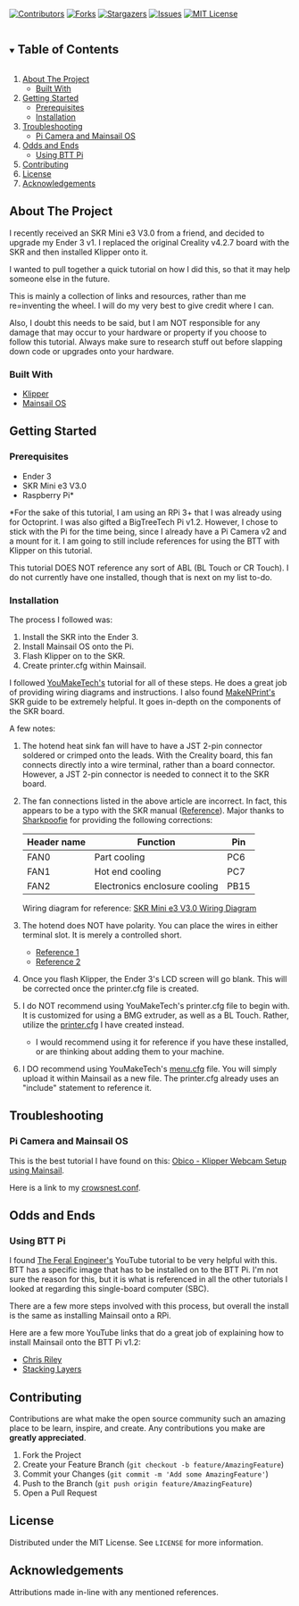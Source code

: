 <!--
*** Thanks for checking out the Best-README-Template. If you have a suggestion
*** that would make this better, please fork the repo and create a pull request
*** or simply open an issue with the tag "enhancement".
*** Thanks again! Now go create something AMAZING! :D
***
***
***
*** To avoid retyping too much info. Do a search and replace for the following:
*** github_username, repo_name, twitter_handle, email, project_title, project_description
-->



<!-- PROJECT SHIELDS -->
<!--
*** I'm using markdown "reference style" links for readability.
*** Reference links are enclosed in brackets [ ] instead of parentheses ( ).
*** See the bottom of this document for the declaration of the reference variables
*** for contributors-url, forks-url, etc. This is an optional, concise syntax you may use.
*** https://www.markdownguide.org/basic-syntax/#reference-style-links
-->
[![Contributors][contributors-shield]][contributors-url]
[![Forks][forks-shield]][forks-url]
[![Stargazers][stars-shield]][stars-url]
[![Issues][issues-shield]][issues-url]
[![MIT License][license-shield]][license-url]



<!-- TABLE OF CONTENTS -->
<details open="open">
  <summary><h2 style="display: inline-block">Table of Contents</h2></summary>
  <ol>
    <li>
      <a href="#about-the-project">About The Project</a>
      <ul>
        <li><a href="#built-with">Built With</a></li>
      </ul>
    </li>
    <li>
      <a href="#getting-started">Getting Started</a>
      <ul>
        <li><a href="#prerequisites">Prerequisites</a></li>
        <li><a href="#installation">Installation</a></li>
      </ul>
    </li>
    <li><a href="#troubleshooting">Troubleshooting</a>
      <ul>
        <li><a href="#pi-camera-and-mainsail-os">Pi Camera and Mainsail OS</a></li>
      </ul>
    </li>
    <li><a href="#odds-and-ends">Odds and Ends</a>
      <ul>
        <li><a href="#using-btt-pi">Using BTT Pi</a></li>
      </ul>
    </li>    
    <li><a href="#contributing">Contributing</a></li>
    <li><a href="#license">License</a></li>
    <li><a href="#acknowledgements">Acknowledgements</a></li>
  </ol>
</details>



<!-- ABOUT THE PROJECT -->
## About The Project

I recently received an SKR Mini e3 V3.0 from a friend, and decided to upgrade my Ender 3 v1. I replaced the original Creality v4.2.7 board with the SKR and then installed Klipper onto it.

I wanted to pull together a quick tutorial on how I did this, so that it may help someone else in the future.

This is mainly a collection of links and resources, rather than me re=inventing the wheel. I will do my very best to give credit where I can.

Also, I doubt this needs to be said, but I am NOT responsible for any damage that may occur to your hardware or property if you choose to follow this tutorial. Always make sure to research stuff out before slapping down code or upgrades onto your hardware.


### Built With

* [Klipper](https://www.klipper3d.org/)
* [Mainsail OS](https://docs-os.mainsail.xyz/)

<!-- GETTING STARTED -->
## Getting Started

### Prerequisites

* Ender 3
* SKR Mini e3 V3.0
* Raspberry Pi*

*For the sake of this tutorial, I am using an RPi 3+ that I was already using for Octoprint. I was also gifted a BigTreeTech Pi v1.2. However, I chose to stick with the Pi for the time being, since I already have a Pi Camera v2 and a mount for it. I am going to still include references for using the BTT with Klipper on this tutorial.

This tutorial DOES NOT reference any sort of ABL (BL Touch or CR Touch). I do not currently have one installed, though that is next on my list to-do.

### Installation

The process I followed was:

1. Install the SKR into the Ender 3.
2. Install Mainsail OS onto the Pi.
3. Flash Klipper on to the SKR.
4. Create printer.cfg within Mainsail.

I followed [YouMakeTech's](https://www.youmaketech.com/how-to-install-klipper-on-the-skr-mini-e3-v3/) tutorial for all of these steps. He does a great job of providing wiring diagrams and instructions.
I also found [MakeNPrint's](https://www.makenprint.uk/3d-printing/3d-printing-guides/3d-printer-mainboard-installation-guides/btt-skr-mini-e3-v3-guides/btt-skr-mini-e3-v3-setup-guide/) SKR guide to be extremely helpful. It goes in-depth on the components of the SKR board.

A few notes:

1. The hotend heat sink fan will have to have a JST 2-pin connector soldered or crimped onto the leads. With the Creality board, this fan connects directly into a wire terminal, rather than a board connector. However, a JST 2-pin connector is needed to connect it to the SKR board.
2. The fan connections listed in the above article are incorrect. In fact, this appears to be a typo with the SKR manual ([Reference](https://www.reddit.com/r/ender3/comments/wc09uz/bigtreetech_skr_mini_e3_v30_fan_connections/)). Major thanks to [Sharkpoofie](https://www.reddit.com/user/Sharkpoofie/) for providing the following corrections:

      | Header name |	Function | Pin |
      | ----------- | -------- | --- |
      | FAN0 | Part cooling | PC6 |
      | FAN1 | Hot end cooling | PC7 |
      | FAN2 | Electronics enclosure cooling | PB15 |

   Wiring diagram for reference: [SKR Mini e3 V3.0 Wiring Diagram](https://github.com/bigtreetech/BIGTREETECH-SKR-mini-E3/blob/master/hardware/BTT%20SKR%20MINI%20E3%20V3.0/Hardware/BTT%20E3%20SKR%20MINI%20V3.0_PIN.pdf)

4. The hotend does NOT have polarity. You can place the wires in either terminal slot. It is merely a controlled short.
    * [Reference 1](https://www.reddit.com/r/ender3/comments/lx5azz/do_the_hotend_cables_have_polarity_ehy_are_they/)
    * [Reference 2](https://www.reddit.com/r/ender3/comments/bwvdn0/replacing_hot_end_wiring_confusion/)

5. Once you flash Klipper, the Ender 3's LCD screen will go blank. This will be corrected once the printer.cfg file is created.

6. I do NOT recommend using YouMakeTech's printer.cfg file to begin with. It is customized for using a BMG extruder, as well as a BL Touch. Rather, utilize the [printer.cfg](https://github.com/cr45hmurphy/klipper_ender3_skr-mini-e3-v3_install/blob/0d290d527142f9daa1aa6f37e96509ac6b961585/configs/Ender3v1_SKR-Mini-e3-V3/printer.cfg) I have created instead.
    * I would recommend using it for reference if you have these installed, or are thinking about adding them to your machine. 
   
7. I DO recommend using YouMakeTech's [menu.cfg](https://github.com/YouMakeTech/klipper-ender3/blob/8203aa3c9eecd9890e51132bdd0cc69a4b751e18/config/Ender-3%20Pro/SKR-Mini-E3-V3.0/menu.cfg) file. You will simply upload it within Mainsail as a new file. The printer.cfg already uses an "include" statement to reference it.

## Troubleshooting

### Pi Camera and Mainsail OS

This is the best tutorial I have found on this: [Obico - Klipper Webcam Setup using Mainsail](https://www.obico.io/blog/klipper-camera-mainsail/).

Here is a link to my [crowsnest.conf](https://github.com/cr45hmurphy/klipper_ender3_skr-mini-e3-v3_install/blob/2801822068c0f1d101cf65081c439dc799d973a2/configs/Ender3v1_SKR-Mini-e3-V3/crowsnest.conf).

## Odds and Ends

### Using BTT Pi

I found [The Feral Engineer's](https://www.youtube.com/watch?v=Ry9Q-toA11w) YouTube tutorial to be very helpful with this. BTT has a specific image that has to be installed on to the BTT Pi. I'm not sure the reason for this, but it is what is referenced in all the other tutorials I looked at regarding this single-board computer (SBC).

There are a few more steps involved with this process, but overall the install is the same as installing Mainsail onto a RPi.

Here are a few more YouTube links that do a great job of explaining how to install Mainsail onto the BTT Pi v1.2:

* [Chris Riley](https://www.youtube.com/watch?v=Df8-7zcwiUc)
* [Stacking Layers](https://www.youtube.com/watch?v=Df8-7zcwiUc&t=2209s&themeRefresh=1)


<!-- CONTRIBUTING -->
## Contributing

Contributions are what make the open source community such an amazing place to be learn, inspire, and create. Any contributions you make are **greatly appreciated**.

1. Fork the Project
2. Create your Feature Branch (`git checkout -b feature/AmazingFeature`)
3. Commit your Changes (`git commit -m 'Add some AmazingFeature'`)
4. Push to the Branch (`git push origin feature/AmazingFeature`)
5. Open a Pull Request


<!-- LICENSE -->
## License

Distributed under the MIT License. See `LICENSE` for more information.


<!-- ACKNOWLEDGEMENTS -->
## Acknowledgements

Attributions made in-line with any mentioned references.



<!-- MARKDOWN LINKS & IMAGES -->
<!-- https://www.markdownguide.org/basic-syntax/#reference-style-links -->
[contributors-shield]: https://img.shields.io/github/contributors/cr45hmurphy/klipper_ender3_skr-mini-e3-v3_install.svg?style=for-the-badge
[contributors-url]: https://github.com/cr45hmurphy/klipper_ender3_skr-mini-e3-v3_install/graphs/contributors
[forks-shield]: https://img.shields.io/github/forks/cr45hmurphy/klipper_ender3_skr-mini-e3-v3_install.svg?style=for-the-badge
[forks-url]: https://github.com/cr45hmurphy/klipper_ender3_skr-mini-e3-v3_install/network/members
[stars-shield]: https://img.shields.io/github/stars/cr45hmurphy/klipper_ender3_skr-mini-e3-v3_install.svg?style=for-the-badge
[stars-url]: https://github.com/cr45hmurphy/klipper_ender3_skr-mini-e3-v3_install/stargazers
[issues-shield]: https://img.shields.io/github/issues/cr45hmurphy/klipper_ender3_skr-mini-e3-v3_install.svg?style=for-the-badge
[issues-url]: https://github.com/cr45hmurphy/klipper_ender3_skr-mini-e3-v3_install/issues
[license-shield]: https://img.shields.io/github/license/cr45hmurphy/klipper_ender3_skr-mini-e3-v3_install.svg?style=for-the-badge
[license-url]: https://github.com/cr45hmurphy/klipper_ender3_skr-mini-e3-v3_install/blob/master/LICENSE.txt
